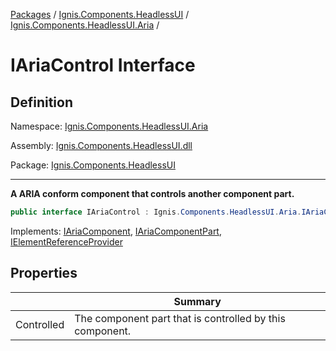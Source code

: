 [Packages](../../README.md) / [Ignis.Components.HeadlessUI](../README.md) / [Ignis.Components.HeadlessUI.Aria](README.md) /

# IAriaControl Interface

## Definition

Namespace: [Ignis.Components.HeadlessUI.Aria](README.md)

Assembly: [Ignis.Components.HeadlessUI.dll](../README.md)

Package: [Ignis.Components.HeadlessUI](https://www.nuget.org/packages/Ignis.Components.HeadlessUI)

---

**A ARIA conform component that controls another component part.**

```csharp
public interface IAriaControl : Ignis.Components.HeadlessUI.Aria.IAriaComponent, Ignis.Components.HeadlessUI.Aria.IAriaComponentPart, Ignis.Components.IElementReferenceProvider
```

Implements: [IAriaComponent](Ignis.Components.HeadlessUI.Aria.IAriaComponent.md), [IAriaComponentPart](Ignis.Components.HeadlessUI.Aria.IAriaComponentPart.md), [IElementReferenceProvider](../../Ignis.Components/Ignis.Components/Ignis.Components.IElementReferenceProvider.md)

## Properties

|            | Summary                                                  |
| ---------- | -------------------------------------------------------- |
| Controlled | The component part that is controlled by this component. |
